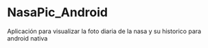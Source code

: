 # NasaPic_Android
Aplicación para visualizar la foto diaria de la nasa y su historico para android nativa
